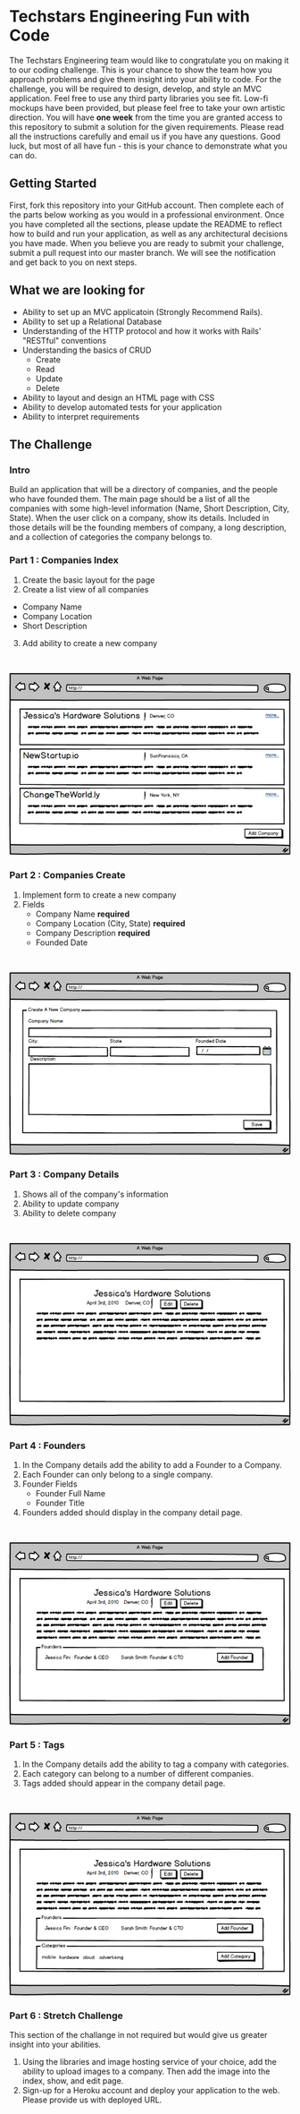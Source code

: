 # Techstars Engineering Fun with Code

The Techstars Engineering team would like to congratulate you on making it to our coding challenge. This is your chance to show the team how you approach problems and give them insight into your ability to code. For the challenge, you will be required to design, develop, and style an MVC application. Feel free to use any third party libraries you see fit. Low-fi mockups have been provided, but please feel free to take your own artistic direction. You will have **one week** from the time you are granted access to this repository to submit a solution for the given requirements. Please read all the instructions carefully and email us if you have any questions. Good luck, but most of all have fun - this is your chance to demonstrate what you can do. 

## Getting Started
First, fork this repository into your GitHub account. Then complete each of the parts below working as you would in a professional environment. Once you have completed all the sections, please update the README to reflect how to build and run your application, as well as any architectural decisions you have made. When you believe you are ready to submit your challenge, submit a pull request into our master branch. We will see the notification and get back to you on next steps. 

## What we are looking for

* Ability to set up an MVC applicatoin (Strongly Recommend Rails).
* Ability to set up a Relational Database
* Understanding of the HTTP protocol and how it works with Rails' "RESTful" conventions
* Understanding the basics of CRUD
  * Create
  * Read
  * Update
  * Delete
* Ability to layout and design an HTML page with CSS
* Ability to develop automated tests for your application
* Ability to interpret requirements


## The Challenge

### Intro

Build an application that will be a directory of companies, and the people who have founded them. The main page should be a list of all the companies with some high-level information (Name, Short Description, City, State). When the user click on a company, show its details. Included in those details will be the founding members of company, a long description, and a collection of categories the company belongs to.

### Part 1 : Companies Index

1. Create the basic layout for the page
2. Create a list view of all companies
  * Company Name
  * Company Location
  * Short Description
3. Add ability to create a new company
<br />

![step 1](Step_1.png)

### Part 2 : Companies Create

1. Implement form to create a new company
2. Fields
    * Company Name __required__
    * Company Location (City, State) __required__
    * Company Description __required__
    * Founded Date
<br />

![step 2](Step_2.png)

### Part 3 : Company Details

1. Shows all of the company's information
2. Ability to update company
3. Ability to delete company
<br />

![step 3](Step_3.png)

### Part 4 : Founders

1. In the Company details add the ability to add a Founder to a Company.
2. Each Founder can only belong to a single company.
3. Founder  Fields
    * Founder Full Name
    * Founder Title
4. Founders added should display in the company detail page.
<br />

![step 4](Step_4.png)

### Part 5 : Tags

1. In the Company details add the ability to tag a company with categories. 
2. Each category can belong to a number of different companies.
3. Tags added should appear in the company detail page.
<br />

![step 5](Step_5.png)


### Part 6 : Stretch Challenge
This section of the challange in not required but would give us greater insight into your abilities. 

1. Using the libraries and image hosting service of your choice, add the ability to upload images to a company. Then add the image into the index, show, and edit page. 
2. Sign-up for a Heroku account and deploy your application to the web. Please provide us with deployed URL.
